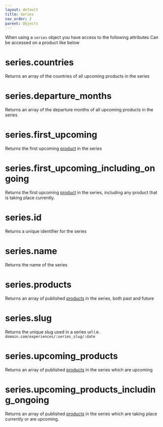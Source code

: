 ```yaml
---
layout: default
title: Series
nav_order: 2
parent: Objects
---
```


When using a `series` object you have access to the following attributes
Can be accessed on a product like below

# series.countries

Returns an array of the countries of all upcoming products in the series

# series.departure_months

Returns an array of the departure months of all upcoming products in the series

# series.first_upcoming

Returns the first upcoming [product](undefined) in the series

# series.first_upcoming_including_ongoing

Returns the first upcoming [product](undefined) in the series, including any product that is taking place currently.

# series.id

Returns a unique identifier for the series

# series.name

Returns the name of the series

# series.products

Returns an array of published [products](undefined) in the series, both past and future

# series.slug

Returns the unique slug used in a series url i.e. `domain.com/experiences/:series_slug/:date`

# series.upcoming_products

Returns an array of published [products](undefined) in the series which are upcoming

# series.upcoming_products_including_ongoing

Returns an array of published [products](undefined) in the series which are taking place currently or are upcoming.

